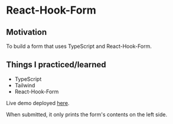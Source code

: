 # React-Hook-Form

## Motivation 
To build a form that uses TypeScript and React-Hook-Form.

## Things I practiced/learned
- TypeScript
- Tailwind
- React-Hook-Form

Live demo deployed [here](https://fervent-kowalevski-ed1d06.netlify.app/). 

When submitted, it only prints the form's contents on the left side.
